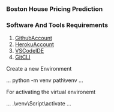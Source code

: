 ### Boston House Pricing Prediction

### Software And Tools Requirements

1. [GithubAccount](http://github.com)
2. [HerokuAccount](http://heroku.com)
3. [VSCodeIDE](http://code.visualstudio.com/)
4. [GitCLI](https://git-scm.com/book/en/v2/Getting-Started-The-Command-Line)

Create a new Environment

...
python -m venv path\venv
...

For activating the virtual environemt

...
.\venv\Script\activate
...